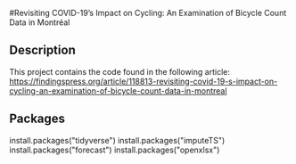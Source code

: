 #Revisiting COVID-19’s Impact on Cycling: An Examination of Bicycle Count Data in Montréal

## Description
This project contains the code found in the following article: https://findingspress.org/article/118813-revisiting-covid-19-s-impact-on-cycling-an-examination-of-bicycle-count-data-in-montreal

## Packages
install.packages("tidyverse")
install.packages("imputeTS")
install.packages("forecast")
install.packages("openxlsx")
